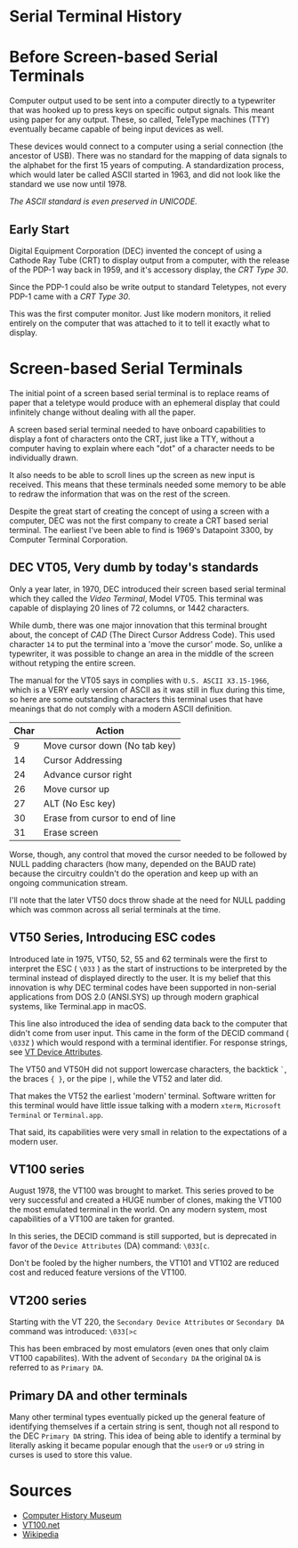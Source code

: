 # Serial Terminal History

# Before Screen-based Serial Terminals

Computer output used to be sent into a computer directly to a typewriter
that was hooked up to press keys on specific output signals.
This meant using paper for any output.  These, so called, TeleType
machines (TTY) eventually became capable of being input devices as well.

These devices would connect to a computer using a serial connection
(the ancestor of USB).  There was no standard for the mapping of data
signals to the alphabet for the first 15 years of computing.
A standardization process, which would later be called ASCII started
in 1963, and did not look like the standard we use now until 1978.

*The ASCII standard is even preserved in UNICODE.*

## Early Start

Digital Equipment Corporation (DEC) invented the concept
of using a Cathode Ray Tube (CRT) to display output from a computer,
with the release of the PDP-1 way back in 1959, and it's accessory
display, the _CRT Type 30_.

Since the PDP-1 could also be write output to standard Teletypes,
not every PDP-1 came with a _CRT Type 30_.

This was the first computer monitor.  Just like modern monitors, it relied
entirely on the computer that was attached to it to tell it exactly what to
display.

# Screen-based Serial Terminals

The initial point of a screen based serial terminal is to replace
reams of paper that a teletype would produce with an ephemeral
display that could infinitely change without dealing with all the
paper.

A screen based serial terminal needed to have onboard capabilities
to display a font of characters onto the CRT, just like a TTY,
without a computer having to explain where each "dot" of a character
needs to be individually drawn.

It also needs to be able to scroll lines up the screen as new input
is received.  This means that these terminals needed some memory to
be able to redraw the information that was on the rest of the screen.

Despite the great start of creating the concept of using a
screen with a computer, DEC was not the first company
to create a CRT based serial terminal.  The earliest I've been able
to find is 1969's Datapoint 3300, by Computer Terminal Corporation.

## DEC VT05, Very dumb by today's standards

Only a year later, in 1970, DEC introduced their screen based serial
terminal which they called the *Video Terminal*, Model *VT*05.
This terminal was capable of displaying 20 lines of 72 columns, or 1442
characters.

While dumb, there was one major innovation that this terminal brought
about, the concept of *CAD* (The Direct Cursor Address Code).
This used character `14` to put the terminal into a 'move the cursor'
mode.  So, unlike a typewriter, it was possible to change an
area in the middle of the screen without retyping the entire screen.

The manual for the VT05 says in complies with
`U.S. ASCII X3.15-1966`, which is a VERY early version
of ASCII as it was still in flux during this time, so here are some
outstanding characters this terminal uses that have
meanings that do not comply with a modern ASCII definition.

| Char | Action |
|---|---|
| 9  | Move cursor down (No tab key) |
| 14 | Cursor Addressing |
| 24 | Advance cursor right |
| 26 | Move cursor up |
| 27 | ALT (No Esc key) |
| 30 | Erase from cursor to end of line |
| 31 | Erase screen |

Worse, though, any control that moved the cursor needed to be
followed by NULL padding characters (how many, depended on the
BAUD rate) because the circuitry couldn't do the operation and keep
up with an ongoing communication stream.

I'll note that the later VT50 docs throw shade at the need for NULL
padding which was common across all serial terminals at the time.

## VT50 Series, Introducing ESC codes

Introduced late in 1975, VT50, 52, 55 and 62 terminals were the first
to interpret the ESC ( `\033` ) as the start of instructions to be
interpreted by the terminal instead of displayed directly to the user.
It is my belief that this innovation is why DEC terminal codes
have been supported in non-serial applications from DOS 2.0
(ANSI.SYS) up through modern graphical systems,
like Terminal.app in macOS.

This line also introduced the idea of sending data back to the computer
that didn't come from user input.  This came in the form of the
DECID command ( `\033Z` ) which would respond with a terminal identifier.
For response strings,
see [VT Device Attributes](./VT_Device_Attributes.md).

The VT50 and VT50H did not support lowercase characters,
the backtick `` ` ``,
the braces ` { } `,
or the pipe ` | `, while the VT52 and later did.

That makes the VT52 the earliest 'modern' terminal.  Software written
for this terminal would have little issue talking with a modern
`xterm`, `Microsoft Terminal` or `Terminal.app`.

That said, its capabilities were very small in relation to the
expectations of a modern user.

## VT100 series

August 1978, the VT100 was brought to market.  This series proved to
be very successful and created a HUGE number of clones, making the
VT100 the most emulated terminal in the world.  On any modern system,
most capabilities of a VT100 are taken for granted.

In this series, the DECID command is still supported, but is deprecated
in favor of the `Device Attributes` (DA) command: `\033[c`.

Don't be fooled by the higher numbers, the VT101 and VT102 are reduced
cost and reduced feature versions of the VT100.

## VT200 series

Starting with the VT 220, the `Secondary Device Attributes`
or `Secondary DA` command was introduced: `\033[>c`

This has been embraced by most emulators (even ones that only claim VT100
capabilites).  With the advent of `Secondary DA` the original `DA` is 
referred to as `Primary DA`.

## Primary DA and other terminals

Many other terminal types eventually picked up the general feature of
identifying themselves if a certain string is sent, though not all
respond to the DEC `Primary DA` string.  This idea of being able to identify
a terminal by literally asking it became popular enough that the `user9`
or `u9` string in curses is used to store this value.

# Sources

* [Computer History Museum](https://computerhistory.org/)
* [VT100.net](https://vt100.net/)
* [Wikipedia](https://wikipedia.org/)

